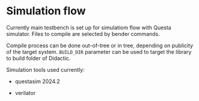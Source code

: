 # Simulation flow

Currently main testbench is set up for simulatiom flow with Questa simulator. Files to compile are selected by bender commands.

Compile process can be done out-of-tree or in tree, depending on publicity of the target system. `BUILD_DIR` parameter can be used to target the library to build folder of Didactic.

Simulation tools used currently:

* questasim 2024.2

* verilator